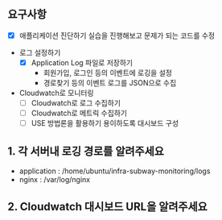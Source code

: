## 요구사항
- [x] 애플리케이션 진단하기 실습을 진행해보고 문제가 되는 코드를 수정
- 로그 설정하기
  - [x] Application Log 파일로 저장하기
    - 회원가입, 로그인 등의 이벤트에 로깅을 설정
    - 경로찾기 등의 이벤트 로그를 JSON으로 수집
- Cloudwatch로 모니터링
    - [ ] Cloudwatch로 로그 수집하기
    - [ ] Cloudwatch로 메트릭 수집하기
    - [ ] USE 방법론을 활용하기 용이하도록 대시보드 구성

## 1. 각 서버내 로깅 경로를 알려주세요
- application : /home/ubuntu/infra-subway-monitoring/logs
- nginx : /var/log/nginx

## 2. Cloudwatch 대시보드 URL을 알려주세요